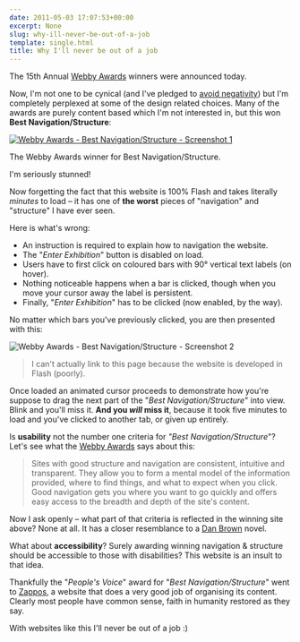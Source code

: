 ```yaml
---
date: 2011-05-03 17:07:53+00:00
excerpt: None
slug: why-ill-never-be-out-of-a-job
template: single.html
title: Why I'll never be out of a job
---
```


The 15th Annual [Webby Awards](http://www.webbyawards.com/) winners were announced today.

Now, I'm not one to be cynical (and I've pledged to [avoid negativity](/2011/04/24/design-and-enjoy-it/)) but I'm completely perplexed at some of the design related choices. Many of the awards are purely content based which I'm not interested in, but this won **Best Navigation/Structure**:

[![Webby Awards - Best Navigation/Structure - Screenshot 1](/images/2011/05/webbyawards.png)](http://www.hidden-heroes.net/)

The Webby Awards winner for Best Navigation/Structure.

I'm seriously stunned!

Now forgetting the fact that this website is 100% Flash and takes literally _minutes_ to load – it has one of **the worst** pieces of "navigation" and "structure" I have ever seen.

Here is what's wrong:

* An instruction is required to explain how to navigation the website.
* The "_Enter Exhibition_" button is disabled on load.
* Users have to first click on coloured bars with 90° vertical text labels (on hover).
* Nothing noticeable happens when a bar is clicked, though when you move your cursor away the label is persistent.
* Finally, "_Enter Exhibition_" has to be clicked (now enabled, by the way).

No matter which bars you've previously clicked, you are then presented with this:

![Webby Awards - Best Navigation/Structure - Screenshot 2](/images/2011/05/webby2.png)

> I can't actually link to this page because the website is developed in Flash (poorly).

Once loaded an animated cursor proceeds to demonstrate how you're suppose to drag the next part of the "_Best Navigation/Structure_" into view. Blink and you'll miss it. **And you _will_ miss it**, because it took five minutes to load and you've clicked to another tab, or given up entirely.

Is **usability** not the number one criteria for _"Best Navigation/Structure_"? Let's see what the [Webby Awards](http://www.webbyawards.com/entries/criteria.php) says about this:

> Sites with good structure and navigation are consistent, intuitive and transparent. They allow you to form a mental model of the information provided, where to find things, and what to expect when you click. Good navigation gets you where you want to go quickly and offers easy access to the breadth and depth of the site's content.

Now I ask openly – what part of that criteria is reflected in the winning site above? None at all. It has a closer resemblance to a [Dan Brown](http://www.amazon.co.uk/Vinci-Code-Dan-Brown/dp/0552149519/) novel.

What about **accessibility**? Surely awarding winning navigation & structure should be accessible to those with disabilities? This website is an insult to that idea.

Thankfully the "_People's Voice_" award for "_Best Navigation/Structure_" went to [Zappos](http://www.zappos.com), a website that does a very good job of organising its content. Clearly most people have common sense, faith in humanity restored as they say.

With websites like this I'll never be out of a job :)
